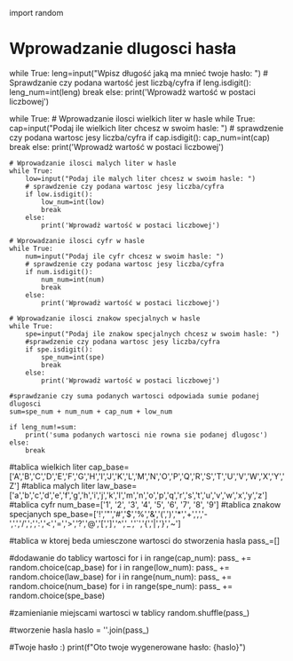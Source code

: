 import random

# Wprowadzanie dlugosci hasła
while True:
    leng=input("Wpisz długość jaką ma mnieć twoje hasło: ")
        # Sprawdzanie czy podana wartość jest liczbą/cyfra
    if leng.isdigit():
        leng_num=int(leng)
        break
    else:
        print('Wprowadż wartość w postaci liczbowej')

while True:
    # Wprowadzanie ilosci wielkich liter w hasle
    while True:
        cap=input("Podaj ile wielkich liter chcesz w swoim hasle: ")
        # sprawdzenie czy podana wartosc jesy liczba/cyfra
        if cap.isdigit():
            cap_num=int(cap)
            break
        else:
            print('Wprowadż wartość w postaci liczbowej')

    # Wprowadzanie ilosci malych liter w hasle
    while True:
        low=input("Podaj ile malych liter chcesz w swoim hasle: ")
        # sprawdzenie czy podana wartosc jesy liczba/cyfra
        if low.isdigit():
            low_num=int(low)
            break
        else:
            print('Wprowadż wartość w postaci liczbowej')

    # Wprowadzanie ilosci cyfr w hasle
    while True:
        num=input("Podaj ile cyfr chcesz w swoim hasle: ")
        # sprawdzenie czy podana wartosc jesy liczba/cyfra
        if num.isdigit():
            num_num=int(num)
            break
        else:
            print('Wprowadż wartość w postaci liczbowej')

    # Wprowadzanie ilosci znakow specjalnych w hasle
    while True:
        spe=input("Podaj ile znakow specjalnych chcesz w swoim hasle: ")
        #sprawdzenie czy podana wartosc jesy liczba/cyfra
        if spe.isdigit():
            spe_num=int(spe)
            break
        else:
            print('Wprowadż wartość w postaci liczbowej')

    #sprawdzanie czy suma podanych wartosci odpowiada sumie podanej dlugosci
    sum=spe_num + num_num + cap_num + low_num

    if leng_num!=sum:
        print('suma podanych wartosci nie rowna sie podanej dlugosc')
    else:
        break


#tablica wielkich liter
cap_base=['A','B','C','D','E','F','G','H','I','J','K','L','M','N','O','P','Q','R','S','T','U','V','W','X','Y','Z']
#tablica malych liter
law_base=['a','b','c','d','e','f','g','h','i','j','k','l','m','n','o','p','q','r','s','t','u','v','w','x','y','z']
#tablica cyfr
num_base=['1', '2', '3', '4', '5', '6', '7', '8', '9']
#tablica znakow specjanych
spe_base=['!','"','#','$','%','&','(',')','*','+',',','-','.','/',';',':','<','=','>','?','@','[',']','^','_','`','{','|','}','~']

#tablica w ktorej beda umiesczone wartosci do stworzenia hasla
pass_=[]

#dodawanie do tablicy wartosci
for i in range(cap_num):
    pass_ += random.choice(cap_base)
for i in range(low_num):
    pass_ += random.choice(law_base)
for i in range(num_num):
    pass_ += random.choice(num_base)
for i in range(spe_num):
    pass_ += random.choice(spe_base)

#zamienianie miejscami wartosci w tablicy
random.shuffle(pass_)

#tworzenie hasla
haslo = ''.join(pass_)

#Twoje hasło :)
print(f"Oto twoje wygenerowane hasło: {haslo}")
